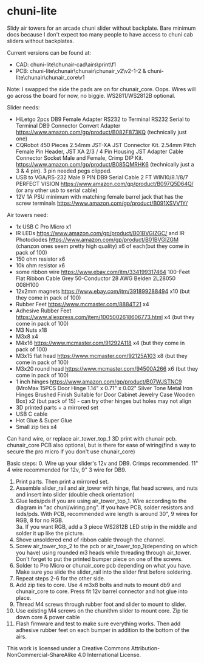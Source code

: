 # chuni-lite
Slidy air towers for an arcade chuni slider without backplate.  Bare minimum docs because I don't expect too many people to have access to chuni cab sliders without backplates.

Current versions can be found at:
- CAD: chuni-lite\chunair-cad\airs\print\f1
- PCB: chuni-lite\chunair\chunair\chunair_v2\v2-1-2 & chuni-lite\chunair\chunair_core\v1

Note: I swapped the side the pads are on for chunair_core.  Oops.  Wires will go across the board for now, no biggie.  WS2811/WS2812B optional.

Slider needs:
- HiLetgo 2pcs DB9 Female Adapter RS232 to Terminal RS232 Serial to Terminal DB9 Connector Convert Adapter https://www.amazon.com/gp/product/B082F873KQ (technically just one)
- CQRobot 450 Pieces 2.54mm JST-XA JST Connector Kit. 2.54mm Pitch Female Pin Header, JST XA 2/3 / 4 Pin Housing JST Adapter Cable Connector Socket Male and Female, Crimp DIP Kit. https://www.amazon.com/gp/product/B085QMRHK6 (technically just a 3 & 4 pin).  3 pin needed pegs clipped.
- USB to VGA/RS-232 Male 9 PIN DB9 Serial Cable 2 FT WIN10/8.1/8/7 PERFECT VISION https://www.amazon.com/gp/product/B097Q5D64Q/ (or any other usb to serial cable)
- 12V 1A PSU minimum with matching female barrel jack that has the screw terminals https://www.amazon.com/gp/product/B091XSVV1Y/

Air towers need:
- 1x USB C Pro Micro x1
- IR LEDs https://www.amazon.com/gp/product/B01BVGIZGC/ and IR Photodiodes https://www.amazon.com/gp/product/B01BVGIZGM (chanzon ones seem pretty high quality) x6 of each(but they come in pack of 100)
- 150 ohm resistor x6
- 10k ohm resistor x6
- some ribbon wire https://www.ebay.com/itm/334199317464 100-Feet Flat Ribbon Cable Grey 50-Conductor 28 AWG Belden 2L28050 008H100
- 12x2mm magnets https://www.ebay.com/itm/391899288494 x10 (but they come in pack of 100)
- Rubber Feet https://www.mcmaster.com/8884T21 x4
- Adhesive Rubber Feet https://www.aliexpress.com/item/1005002618606773.html x4 (but they come in pack of 100)
- M3 Nuts x18
- M3x8 x4
- M4x16 https://www.mcmaster.com/91292A118 x4 (but they come in pack of 100)
- M3x15 flat head https://www.mcmaster.com/92125A103 x8 (but they come in pack of 100)
- M3x20 round head https://www.mcmaster.com/94500A266 x6 (but they come in pack of 100)
- 1 inch hinges https://www.amazon.com/gp/product/B07WJSTNC9 (MroMax 15PCS Door Hinge 1.14" x 0.71" x 0.02" Silver Tone Metal Iron Hinges Brushed Finish Suitable for Door Cabinet Jewelry Case Wooden Box) x2 (but pack of 15) - can try other hinges but holes may not align
- 3D printed parts + a mirrored set
- USB C cable
- Hot Glue & Super Glue
- Small zip ties x4

Can hand wire, or replace air_tower_top_1 3D print with chunair pcb.  chunair_core PCB also optional, but is there for ease of wiring(find a way to secure the pro micro if you don't use chunair_core)

Basic steps:
0. Wire up your slider's 12v and DB9.  Crimps recommended.  11" 4 wire recommended for 12v, 9" 3 wire for DB9.
1. Print parts.  Then print a mirrored set.
2. Assemble slider_rail and air_tower with hinge, flat head screws, and nuts and insert into slider (double check orientation)
3. Glue leds/pds if you are using air_tower_top_1.  Wire according to the diagram in "ac chuni/wiring.png".  If you have PCB, solder resistors and leds/pds.  With PCB, recommended wire length is around 30", 9 wires for RGB, 8 for no RGB.  
3a. If you want RGB, add a 3 piece WS2812B LED strip in the middle and solder it up like the picture.
4. Shove unsoldered end of ribbon cable through the channel.
5. Screw air_tower_top_2 to the pcb or air_tower_top_1(depending on which you have) using rounded m3 heads while threading through air_tower.  Don't forget to put the printed bumper piece on one of the screws.
6. Solder to Pro Micro or chunair_core pcb depending on what you have.  Make sure you slide the slider_rail into the slider first before soldering.
7. Repeat steps 2-6 for the other side.
8. Add zip ties to core.  Use 4 m3x8 bolts and nuts to mount db9 and chunair_core to core.  Press fit 12v barrel connector and hot glue into place.
9. Thread M4 screws through rubber foot and slider to mount to slider.
10. Use existing M4 screws on the chunithm slider to mount core.  Zip tie down core & power cable
11. Flash firmware and test to make sure everything works.  Then add adhesive rubber feet on each bumper in addition to the bottom of the airs.

This work is licensed under a Creative Commons Attribution-NonCommercial-ShareAlike 4.0 International License.
